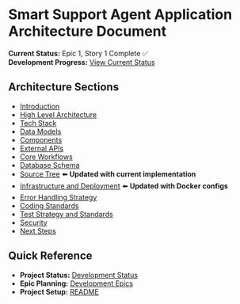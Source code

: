 # Smart Support Agent Application Architecture Document

**Current Status:** Epic 1, Story 1 Complete ✅  
**Development Progress:** [View Current Status](../DEVELOPMENT_STATUS.md)

## Architecture Sections

- [Introduction](./introduction.md)
- [High Level Architecture](./high-level-architecture.md)
- [Tech Stack](./tech-stack.md)
- [Data Models](./data-models.md)
- [Components](./components.md)
- [External APIs](./external-apis.md)
- [Core Workflows](./core-workflows.md)
- [Database Schema](./database-schema.md)
- [Source Tree](./source-tree.md) ⬅️ **Updated with current implementation**
- [Infrastructure and Deployment](./infrastructure-and-deployment.md) ⬅️ **Updated with Docker configs**
- [Error Handling Strategy](./error-handling-strategy.md)
- [Coding Standards](./coding-standards.md)
- [Test Strategy and Standards](./test-strategy-and-standards.md)
- [Security](./security.md)
- [Next Steps](./next-steps.md)

## Quick Reference

- **Project Status:** [Development Status](../DEVELOPMENT_STATUS.md)
- **Epic Planning:** [Development Epics](../epics.md)
- **Project Setup:** [README](../../README.md)